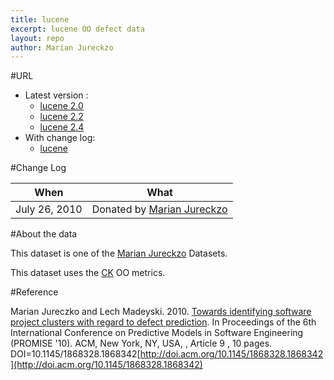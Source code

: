 ```yaml
---
title: lucene
excerpt: lucene OO defect data
layout: repo
author: Marian Jureckzo
---
```



#URL

  * Latest version :
    * [lucene 2.0](https://terapromise.csc.ncsu.edu:8443/svn/repo/defect/ck/lucene/lucene-2.0.csv)
    * [lucene 2.2](https://terapromise.csc.ncsu.edu:8443/svn/repo/defect/ck/lucene/lucene-2.4.csv)
    * [lucene 2.4](https://terapromise.csc.ncsu.edu:8443/svn/repo/defect/ck/lucene/lucene-2.2.csv)
  * With change log:
    * [lucene](https://terapromise.csc.ncsu.edu:8443/svn/repo/defect/ck/lucene/)

#Change Log

When | What
---- | ----
July 26, 2010 | Donated by [Marian Jureckzo](/repo/people/data-donors/promise3.html)

#About the data

This dataset is one of the [Marian Jureckzo](/repo/people/data-donors/promise3.html) Datasets.

This dataset uses the [CK](/repo/defect/ck) OO metrics.

#Reference

Marian Jureczko and Lech Madeyski. 2010. [Towards identifying software project clusters with regard to defect prediction](http://dl.acm.org/citation.cfm?id=1868328.1868342&coll=DL&dl=GUIDE&CFID=96280125&CFTOKEN=47274353). In
Proceedings of the 6th International Conference on Predictive
Models in Software Engineering (PROMISE '10). ACM, New York,
NY, USA, , Article 9 , 10 pages. DOI=10.1145/1868328.1868342[http://doi.acm.org/10.1145/1868328.1868342](http://doi.acm.org/10.1145/1868328.1868342)
